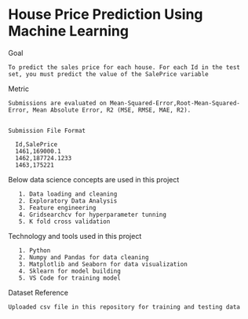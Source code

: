 
# House Price Prediction Using Machine Learning

Goal

    To predict the sales price for each house. For each Id in the test set, you must predict the value of the SalePrice variable

Metric

    Submissions are evaluated on Mean-Squared-Error,Root-Mean-Squared-Error, Mean Absolute Error, R2 (MSE, RMSE, MAE, R2).


    Submission File Format

      Id,SalePrice
      1461,169000.1
      1462,187724.1233
      1463,175221

Below data science concepts are used in this project

       1. Data loading and cleaning
       2. Exploratory Data Analysis
       3. Feature engineering
       4. Gridsearchcv for hyperparameter tunning
       5. K fold cross validation

Technology and tools used in this project
     
       1. Python
       2. Numpy and Pandas for data cleaning
       3. Matplotlib and Seaborn for data visualization
       4. Sklearn for model building
       5. VS Code for training model


Dataset Reference

    Uploaded csv file in this repository for training and testing data       



